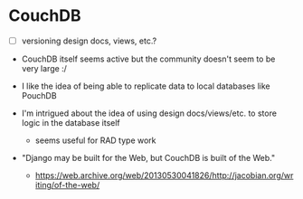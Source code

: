 # CouchDB

- [ ] versioning design docs, views, etc.?

- CouchDB itself seems active but the community doesn't seem to be very large :/
- I like the idea of being able to replicate data to local databases like PouchDB
- I'm intrigued about the idea of using design docs/views/etc. to store logic in the database itself
  - seems useful for RAD type work

- "Django may be built for the Web, but CouchDB is built of the Web."
  - https://web.archive.org/web/20130530041826/http://jacobian.org/writing/of-the-web/
